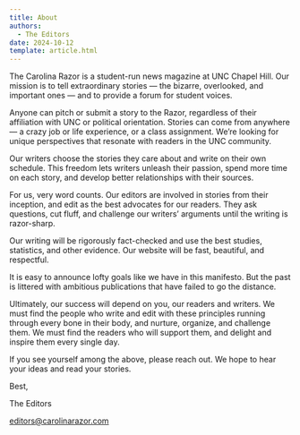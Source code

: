 ```yaml
---
title: About
authors: 
  - The Editors
date: 2024-10-12
template: article.html
---
```

The Carolina Razor is a student-run news magazine at UNC Chapel Hill. Our mission is to tell extraordinary stories — the bizarre, overlooked, and important ones — and to provide a forum for student voices. 

Anyone can pitch or submit a story to the Razor, regardless of their affiliation with UNC or political orientation. Stories can come from anywhere — a crazy job or life experience, or a class assignment. We’re looking for unique perspectives that resonate with readers in the UNC community.

Our writers choose the stories they care about and write on their own schedule. This freedom lets writers unleash their passion, spend more time on each story, and develop better relationships with their sources. 

For us, very word counts. Our editors are involved in stories from their inception, and edit as the best advocates for our readers. They ask questions, cut fluff, and challenge our writers’ arguments until the writing is razor-sharp.

Our writing will be rigorously fact-checked and use the best studies, statistics, and other evidence. Our website will be fast, beautiful, and respectful.

<span class="drop-cap">I</span>t is easy to announce lofty goals like we have in this manifesto. But the past is littered with ambitious publications that have failed to go the distance.

Ultimately, our success will depend on you, our readers and writers. We must find the people who write and edit with these principles running through every bone in their body, and nurture, organize, and challenge them. We must find the readers who will support them, and delight and inspire them every single day.

If you see yourself among the above, please reach out. We hope to hear your ideas and read your stories.

Best,

The Editors

editors@carolinarazor.com
<!-- 


### Topics

* Campus
* State & Local
* National

### Formats

* News
* Opinion
* Features/Longform
* Dispatches (First-person accounts of unique experiences)
* Video -->
